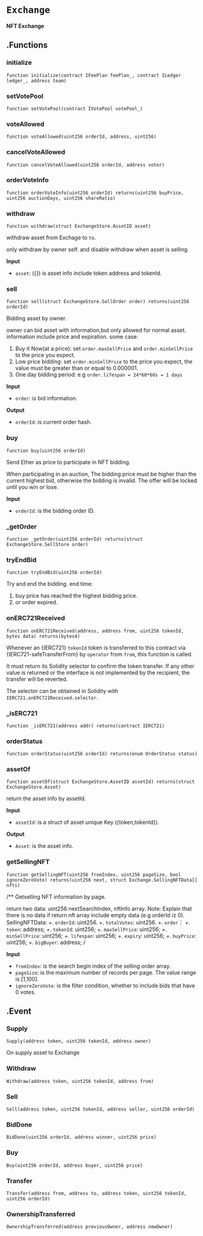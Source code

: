 # `Exchange`
**NFT Exchange**




## .Functions
### initialize

```solidity
function initialize(contract IFeePlan feePlan_, contract ILedger ledger_, address team)
```







### setVotePool

```solidity
function setVotePool(contract IVotePool votePool_)
```







### voteAllowed

```solidity
function voteAllowed(uint256 orderId, address, uint256)
```







### cancelVoteAllowed

```solidity
function cancelVoteAllowed(uint256 orderId, address voter)
```







### orderVoteInfo

```solidity
function orderVoteInfo(uint256 orderId) returns(uint256 buyPrice, uint256 auctionDays, uint256 shareRatio)
```







### withdraw

```solidity
function withdraw(struct ExchangeStore.AssetID asset)
```

withdraw asset from Exchage to `to`.


only withdraw by owner self. and disable withdraw when asset is selling.

**Input**
+ `asset`: ({}) is asset info include token address and tokenId.



### sell

```solidity
function sell(struct ExchangeStore.SellOrder order) returns(uint256 orderId)
```

Bidding asset by owner.


owner can bid asset with information,but only allowed for normal asset.
information include price and expiration. some case:
 1. Buy it Now(at a price): set `order.maxSellPrice` and `order.minSellPrice` to the price you expect.
 2. Low price bidding: set `order.minSellPrice` to the price you expect, the value must be greater than or equal to 0.000001.
 3. One day bidding period: e.g `order.lifespan = 24*60*60s = 1 days`

**Input**
+ `order`: is bid information.

**Output**
+ `orderId`: is current order hash.



### buy

```solidity
function buy(uint256 orderId)
```

Send Ether as price to participate in NFT bidding.


When participating in an auction,
The bidding price must be higher than the current highest bid, otherwise the bidding is invalid.
The offer will be locked until you win or lose.

**Input**
+ `orderId`: is the bidding order ID.



### _getOrder

```solidity
function _getOrder(uint256 orderId) returns(struct ExchangeStore.SellStore order)
```







### tryEndBid

```solidity
function tryEndBid(uint256 orderId)
```



Try and end the bidding.
end time:
  1. buy price has reached the highest bidding price.
  2. or order expired.



### onERC721Received

```solidity
function onERC721Received(address, address from, uint256 tokenId, bytes data) returns(bytes4)
```



Whenever an {IERC721} `tokenId` token is transferred to this contract via {IERC721-safeTransferFrom}
by `operator` from `from`, this function is called.

It must return its Solidity selector to confirm the token transfer.
If any other value is returned or the interface is not implemented by the recipient, the transfer will be reverted.

The selector can be obtained in Solidity with `IERC721.onERC721Received.selector`.



### _isERC721

```solidity
function _isERC721(address addr) returns(contract IERC721)
```







### orderStatus

```solidity
function orderStatus(uint256 orderId) returns(enum OrderStatus status)
```







### assetOf

```solidity
function assetOf(struct ExchangeStore.AssetID assetId) returns(struct ExchangeStore.Asset)
```

return the asset info by assetId.




**Input**
+ `assetId`: is a struct of asset unique Key ({token,tokenId}).

**Output**
+ `Asset`: is the asset info.


### getSellingNFT

```solidity
function getSellingNFT(uint256 fromIndex, uint256 pageSize, bool ignoreZeroVote) returns(uint256 next, struct Exchange.SellingNFTData[] nfts)
```

/**
Getselling NFT information by page.


return two data: uint256 nextSearchIndex, nftInfo array.
Note: Explain that there is no data if return nft array include empty data (e.g orderId iz 0).
SellingNFTData:
  +. `orderId`: uint256.
         +. `totalVotes`: uint256.
         +. `order`：
                +. `token`: address;
                +. `tokenId`: uint256;
                +. `maxSellPrice`: uint256;
                +. `minSellPrice`: uint256;
                +. `lifespan`: uint256;
                +. `expiry`: uint256;
                +. `buyPrice`: uint256;
                +. `bigBuyer`: address;
/

**Input**
+ `fromIndex`: is the search begin index of the selling order array.
+ `pageSize`: is the maximum number of records per page. The value range is [1,100].
+ `ignoreZeroVote`: is the filter condition, whether to include bids that have 0 votes.




## .Event
### Supply

```solidity
Supply(address token, uint256 tokenId, address owner)
```

On supply asset to Exchange




### Withdraw

```solidity
Withdraw(address token, uint256 tokenId, address from)
```






### Sell

```solidity
Sell(address token, uint256 tokenId, address seller, uint256 orderId)
```






### BidDone

```solidity
BidDone(uint256 orderId, address winner, uint256 price)
```






### Buy

```solidity
Buy(uint256 orderId, address buyer, uint256 price)
```






### Transfer

```solidity
Transfer(address from, address to, address token, uint256 tokenId, uint256 orderId)
```






### OwnershipTransferred

```solidity
OwnershipTransferred(address previousOwner, address newOwner)
```






